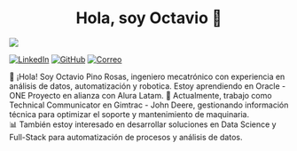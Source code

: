 <div align="center">
<h1 align="center">Hola, soy Octavio 👋</h1>
</div>
<img src="https://media.licdn.com/dms/image/v2/D4E16AQFyomWdePU_Hw/profile-displaybackgroundimage-shrink_350_1400/profile-displaybackgroundimage-shrink_350_1400/0/1705715779820?e=1747872000&v=beta&t=mP22DTOavVcPrgHrYVENhe91bJLA2KQsC47vm7OyFpo">

[![LinkedIn](https://img.shields.io/badge/LinkedIn-0A66C2?style=for-the-badge&logo=linkedin&logoColor=white)](https://www.linkedin.com/in/octavio-pino-rosas) 
[![GitHub](https://img.shields.io/badge/GitHub-181717?style=for-the-badge&logo=github&logoColor=white)](https://github.com/OctavioPinoRosas)
[![Correo](https://img.shields.io/badge/Email-D14836?style=for-the-badge&logo=gmail&logoColor=white)](mailto:octaviopinoross@gmail.com)


👋 ¡Hola! Soy Octavio Pino Rosas, ingeniero mecatrónico con experiencia en análisis de datos, automatización y robotica. Estoy aprendiendo en Oracle - ONE Proyecto en alianza con Alura Latam.
🚜 Actualmente, trabajo como Technical Communicator en Gimtrac - John Deere, gestionando información técnica para optimizar el soporte y mantenimiento de maquinaria.  
📊 También estoy interesado en desarrollar soluciones en Data Science y Full-Stack para automatización de procesos y análisis de datos.  


<!--
**OctavioPinoRosas/OctavioPinoRosas** is a ✨ _special_ ✨ repository because its `README.md` (this file) appears on your GitHub profile.

Here are some ideas to get you started:

- 🔭 I’m currently working on ...
- 🌱 I’m currently learning ...
- 👯 I’m looking to collaborate on ...
- 🤔 I’m looking for help with ...
- 💬 Ask me about ...
- 📫 How to reach me: ...
- 😄 Pronouns: ...
- ⚡ Fun fact: ...
-->


<!--
**OctavioPinoRosas/OctavioPinoRosas** is a ✨ _special_ ✨ repository because its `README.md` (this file) appears on your GitHub profile.

Here are some ideas to get you started:

- 🔭 I’m currently working on ...
- 🌱 I’m currently learning ...
- 👯 I’m looking to collaborate on ...
- 🤔 I’m looking for help with ...
- 💬 Ask me about ...
- 📫 How to reach me: ...
- 😄 Pronouns: ...
- ⚡ Fun fact: ...
-->
